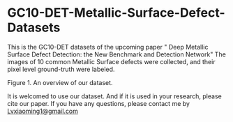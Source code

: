 # GC10-DET-Metallic-Surface-Defect-Datasets
This is the GC10-DET datasets of the upcoming paper " Deep Metallic Surface Defect Detection: the New Benchmark and Detection Network" The images of 10 common Metallic Surface defects were collected, and their pixel level ground-truth were labeled.

 
Figure 1. An overview of our dataset.

It is welcomed to use our dataset. And if it is used in your research, please cite our paper.
If you have any questions, please contact me by 
Lvxiaoming1@gmail.com
